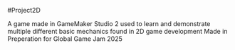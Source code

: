 #Project2D

A game made in GameMaker Studio 2 used to learn and demonstrate multiple different basic mechanics found in 2D game development
Made in Preperation for Global Game Jam 2025
